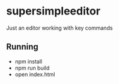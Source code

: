 # supersimpleeditor
Just an editor working with key commands


## Running
- npm install
- npm run build
- open index.html
